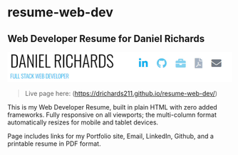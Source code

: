 # resume-web-dev
## Web Developer Resume for Daniel Richards

![Screenshot of Resume](images/resume-github-banner.jpg)

> Live page here: (https://drichards211.github.io/resume-web-dev/)

This is my Web Developer Resume, built in plain HTML with zero added frameworks. 
Fully responsive on all viewports; the multi-column format automatically resizes for mobile and tablet devices.

Page includes links for my Portfolio site, Email, LinkedIn, Github, and a printable resume in PDF format.
